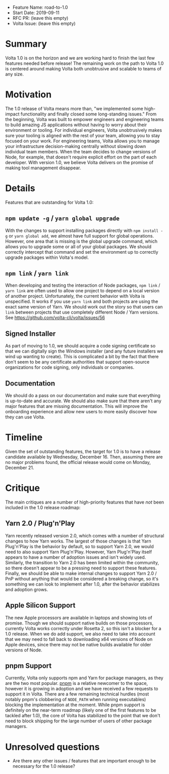 - Feature Name: road-to-1.0
- Start Date: 2019-09-11
- RFC PR: (leave this empty)
- Volta Issue: (leave this empty)

# Summary
[summary]: #summary

Volta 1.0 is on the horizon and we are working hard to finish the last few features needed before release! The remaining work on the path to Volta 1.0 is centered around making Volta both unobtrusive and scalable to teams of any size.

# Motivation
[motivation]: #motivation

The 1.0 release of Volta means more than, "we implemented some high-impact functionality and finally closed some long-standing issues." From the beginning, Volta was built to empower engineers and engineering teams to build amazing JS applications without having to worry about their environment or tooling. For individual engineers, Volta unobtrusively makes sure your tooling is aligned with the rest of your team, allowing you to stay focused on your work. For engineering teams, Volta allows you to manage your infrastructure decision-making centrally without slowing down individual team members. When the team decides to change versions of Node, for example, that doesn't require explicit effort on the part of each developer. With version 1.0, we believe Volta delivers on the promise of making tool management disappear.

# Details
[details]: #details

Features that are outstanding for Volta 1.0:

## `npm update -g` / `yarn global upgrade`

With the changes to support installing packages directly with `npm install -g` or `yarn global add`, we almost have full support for global operations. However, one area that is missing is the global upgrade command, which allows you to upgrade some or all of your global packages. We should correctly intercept that command and set the environment up to correctly upgrade packages within Volta's model.

## `npm link` / `yarn link`

When developing and testing the interaction of Node packages, `npm link` / `yarn link` are often used to allow one project to depend on a local version of another project. Unfortunately, the current behavior with Volta is unspecified. It works if you use `yarn link` and both projects are using the exact same version of Yarn. We should work out the story so that users can `link` between projects that use completely different Node / Yarn versions. See https://github.com/volta-cli/volta/issues/56

## Signed Installer

As part of moving to 1.0, we should acquire a code signing certificate so that we can digitally sign the Windows installer (and any future installers we wind up wanting to create). This is complicated a bit by the fact that there don't seem to be any certificate authorities that support open-source organizations for code signing, only individuals or companies.

## Documentation

We should do a pass on our documentation and make sure that everything is up-to-date and accurate. We should also make sure that there aren't any major features that are missing documentation. This will improve the onboarding experience and allow new users to more easily discover how they can use Volta.

# Timeline
[timeline]: #timeline

Given the set of outstanding features, the target for 1.0 is to have a release candidate available by Wednesday, December 16. Then, assuming there are no major problems found, the official release would come on Monday, December 21.

# Critique
[critique]: #critique

The main critiques are a number of high-priority features that have _not_ been included in the 1.0 release roadmap:

## Yarn 2.0 / Plug'n'Play

Yarn recently released version 2.0, which comes with a number of structural changes to how Yarn works. The largest of those changes is that Yarn Plug'n'Play is the behavior by default, so to support Yarn 2.0, we would need to also support Yarn Plug'n'Play. However, Yarn Plug'n'Play itself appears to have a number of adoption issues and isn't widely used. Similarly, the transition to Yarn 2.0 has been limited within the community, so there doesn't appear to be a pressing need to support these features. Finally, we should be able to make internal changes to support Yarn 2.0 / PnP without anything that would be considered a breaking change, so it's something we can look to implement after 1.0, after the behavior stabilizes and adoption grows.

## Apple Silicon Support

The new Apple processors are available in laptops and showing lots of promise. Though we should support native builds on those processors, currently Volta works correctly under Rosetta 2, so this isn't a blocker for a 1.0 release. When we do add support, we also need to take into account that we may need to fall back to downloading x64 versions of Node on Apple devices, since there may not be native builds available for older versions of Node.

## pnpm Support

Currently, Volta only supports npm and Yarn for package managers, as they are the two most popular. [pnpm](https://pnpm.js.org/) is a relative newcomer to the space, however it is growing in adoption and we have received a few requests to support it in Volta. There are a few remaining technical hurdles (most notably pnpm's clobbering of `NODE_PATH` when running executables) blocking the implementation at the moment. While pnpm support is definitely on the near-term roadmap (likely one of the first features to be tackled after 1.0), the core of Volta has stabilized to the point that we don't need to block shipping for the large number of users of other package managers.

# Unresolved questions
[unresolved]: #unresolved-questions

- Are there any other issues / features that are important enough to be necessary for the 1.0 release?
